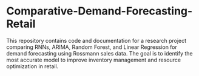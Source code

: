 # Comparative-Demand-Forecasting-Retail
This repository contains code and documentation for a research project comparing RNNs, ARIMA, Random Forest, and Linear Regression for demand forecasting using Rossmann sales data. The goal is to identify the most accurate model to improve inventory management and resource optimization in retail.
